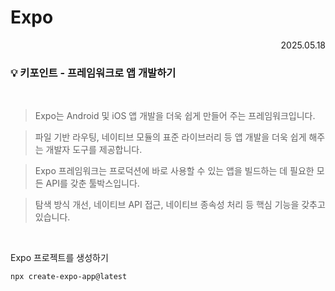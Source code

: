 # Expo

<div align="right">2025.05.18</div>

### 💡 키포인트 - 프레임워크로 앱 개발하기

<br/>

> Expo는 Android 및 iOS 앱 개발을 더욱 쉽게 만들어 주는 프레임워크입니다.

> 파일 기반 라우팅, 네이티브 모듈의 표준 라이브러리 등 앱 개발을 더욱 쉽게 해주는 개발자 도구를 제공합니다.

> Expo 프레임워크는 프로덕션에 바로 사용할 수 있는 앱을 빌드하는 데 필요한 모든 API를 갖춘 툴박스입니다.

> 탐색 방식 개선, 네이티브 API 접근, 네이티브 종속성 처리 등 핵심 기능을 갖추고 있습니다.

<br/>

Expo 프로젝트를 생성하기
```
npx create-expo-app@latest
```